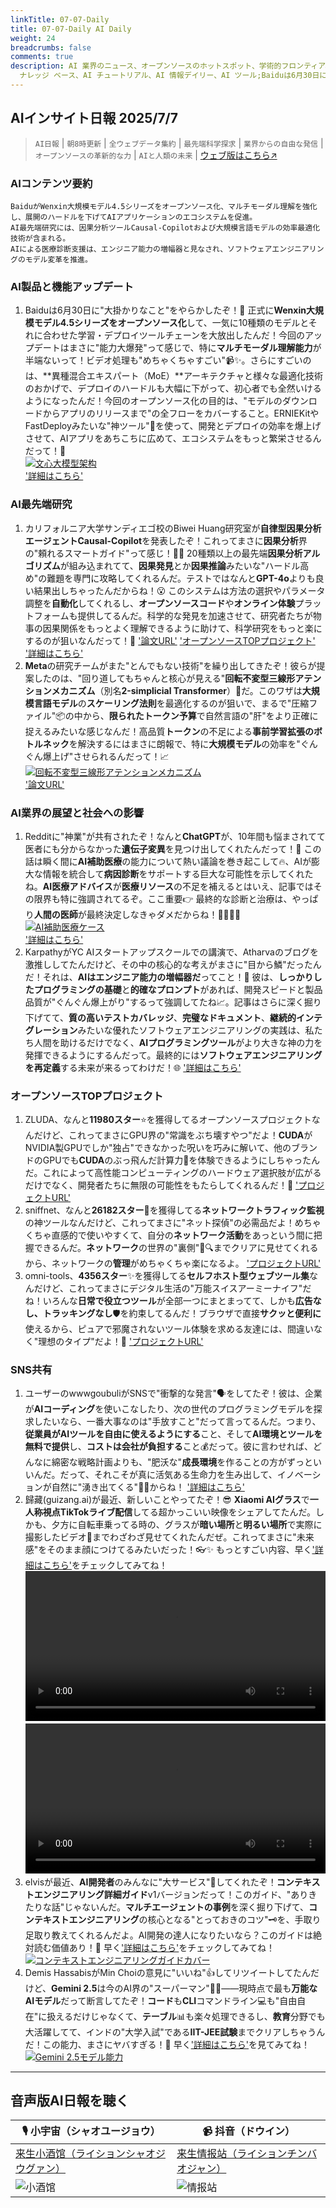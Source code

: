 ```yaml
---
linkTitle: 07-07-Daily
title: 07-07-Daily AI Daily
weight: 24
breadcrumbs: false
comments: true
description: AI 業界のニュース、オープンソースのホットスポット、学術的フロンティア、ビッグ V の意見を毎日厳選。AI 情報、AI デイリー、AI
  ナレッジ ベース、AI チュートリアル、AI 情報デイリー、AI ツール;Baiduは6月30日に"大掛かりなこと"をやらかしたぞ！🎉 正式にWenxin大規模モデル4.5シリーズをオープンソース化して、一気に10種類のモデルとそれに合わせた学習・デプロイツールチェーンを大放出したんだ！今回のアップデートはまさに"能力大爆発"って感じで、特にマルチモーダル理解能力が半端ないって！ビデオ処理も"めちゃくちゃすごい"📹✨。さらにすごいのは、異種混合エキスパート（MoE）アーキテクチャと様々な最適化技術のおかげで、デプロイのハードルも大幅に下がって、初心者でも全然いけるようになったんだ！今回のオープンソース化の目的は、"モデルのダウンロードからアプリのリリースまで"...
---
```

## AIインサイト日報 2025/7/7

> `AI日報` | `朝8時更新` | `全ウェブデータ集約` | `最先端科学探求` | `業界からの自由な発信` | `オープンソースの革新的な力` | `AIと人類の未来` | [ウェブ版はこちら↗️](https://ai.hubtoday.app/)

### **AIコンテンツ要約**

```
BaiduがWenxin大規模モデル4.5シリーズをオープンソース化、マルチモーダル理解を強化し、展開のハードルを下げてAIアプリケーションのエコシステムを促進。
AI最先端研究には、因果分析ツールCausal-Copilotおよび大規模言語モデルの効率最適化技術が含まれる。
AIによる医療診断支援は、エンジニア能力の増幅器と見なされ、ソフトウェアエンジニアリングのモデル変革を推進。
```

### **AI製品と機能アップデート**
1.  Baiduは6月30日に"大掛かりなこと"をやらかしたぞ！🎉 正式に**Wenxin大規模モデル4.5シリーズをオープンソース化**して、一気に10種類のモデルとそれに合わせた学習・デプロイツールチェーンを大放出したんだ！今回のアップデートはまさに"能力大爆発"って感じで、特に**マルチモーダル理解能力**が半端ないって！ビデオ処理も"めちゃくちゃすごい"📹✨。さらにすごいのは、**異種混合エキスパート（MoE）**アーキテクチャと様々な最適化技術のおかげで、デプロイのハードルも大幅に下がって、初心者でも全然いけるようになったんだ！今回のオープンソース化の目的は、"モデルのダウンロードからアプリのリリースまで"の全フローをカバーすること。ERNIEKitやFastDeployみたいな"神ツール"🚀を使って、開発とデプロイの効率を爆上げさせて、AIアプリをあちこちに広めて、エコシステムをもっと繁栄させるんだって！💐
    <br/> [![文心大模型架构](https://wechat2rss.bestblogs.dev/img-proxy/?k=8906c573&u=https%3A%2F%2Fmmbiz.qpic.cn%2Fmmbiz_jpg%2FFFcNSoQ3KicufIbAE81NCf61zWzzwuY0fN5icJSWCawUAhCDoezImD9RvAVOSvibcdS2iagPOjwc8mP7dG88hiaia5VQ%2F640%3Fwx_fmt%3Dother%26from%3Dappmsg)](https://wechat2rss.bestblogs.dev/img-proxy/?k=8906c573&u=https%3A%2F%2Fmmbiz.qpic.cn%2Fmmbiz_jpg%FFFcNSoQ3KicufIbAE81NCf61zWzzwuY0fN5icJSWCawUAhCDoezImD9RvAVOSvibcdS2iagPOjwc8mP7dG88hiaia5VQ%2F640%3Fwx_fmt%3Dother%26from%3Dappmsg) <br/>
    ['詳細はこちら'](https://mp.weixin.qq.com/s?__biz=MzAxMDMxOTI2NA==&mid=2649095044&idx=1&sn=3ad0a5c613fb19b47723200f86960756)

### **AI最先端研究**
1.  カリフォルニア大学サンディエゴ校のBiwei Huang研究室が**自律型因果分析エージェントCausal-Copilot**を発表したぞ！これってまさに**因果分析**界の"頼れるスマートガイド"って感じ！🧙‍♂️ 20種類以上の最先端**因果分析アルゴリズム**が組み込まれてて、**因果発見**とか**因果推論**みたいな"ハードル高め"の難題を専門に攻略してくれるんだ。テストではなんと**GPT-4o**よりも良い結果出しちゃったんだからね！😮 このシステムは方法の選択やパラメータ調整を**自動化**してくれるし、**オープンソースコード**や**オンライン体験**プラットフォームも提供してるんだ。科学的な発見を加速させて、研究者たちが物事の因果関係をもっとよく理解できるように助けて、科学研究をもっと楽にするのが狙いなんだって！🔬
    ['論文URL'](https://arxiv.org/abs/2504.13263) ['オープンソースTOPプロジェクト'](https://github.com/Lancelot39/Causal-Copilot) ['詳細はこちら'](https://causalcopilot.com/)
2.  **Meta**の研究チームがまた"とんでもない技術"を繰り出してきたぞ！彼らが提案したのは、"回り道してもちゃんと核心が見える"**回転不変型三線形アテンションメカニズム**（別名**2-simplicial Transformer**）🔄だ。このワザは**大規模言語モデル**の**スケーリング法則**を最適化するのが狙いで、まるで"圧縮ファイル"📦の中から、**限られたトークン予算**で自然言語の"肝"をより正確に捉えるみたいな感じなんだ！高品質**トークン**の不足による**事前学習拡張のボトルネック**を解決するにはまさに朗報で、特に**大規模モデル**の効率を"ぐんぐん爆上げ"させられるんだって！📈
    <br/> [![回転不変型三線形アテンションメカニズム](https://image.jiqizhixin.com/uploads/editor/3fd1bd8f-a6aa-4f19-b4e2-de26dc7c60c0/640.png)](https://image.jiqizhixin.com/uploads/editor/3fd1bd8f-a6aa-4f19-b4e2-de26dc7c60c0/640.png) <br/>
    ['論文URL'](https://arxiv.org/pdf/2507.02754.pdf)

### **AI業界の展望と社会への影響**
1.  Redditに"神業"が共有されたぞ！なんと**ChatGPT**が、10年間も悩まされてて医者にも分からなかった**遺伝子変異**を見つけ出してくれたんだって！🧬 この話は瞬く間に**AI補助医療**の能力について熱い議論を巻き起こして🔥、AIが膨大な情報を統合して**病因診断**をサポートする巨大な可能性を示してくれたね。**AI医療アドバイス**が**医療リソース**の不足を補えるとはいえ、記事ではその限界も特に強調されてるぞ。ここ重要👉 最終的な診断と治療は、やっぱり**人間の医師**が最終決定しなきゃダメだからね！👨‍⚕️👩‍⚕️
    <br/> [![AI補助医療ケース](https://image.jiqizhixin.com/uploads/editor/6cad55c1-6836-4cce-99c5-98bd89dae32e/640.png)](https://image.jiqizhixin.com/uploads/editor/6cad55c1-6836-4cce-99c5-98bd89dae32e/640.png) <br/>
    ['詳細はこちら'](https://www.reddit.com/r/ChatGPT/comments/1lrmom4/chatgpt_solved_a_10_year_problem_no_doctors_could/)
2.  KarpathyがYC AIスタートアップスクールでの講演で、Atharvaのブログを激推ししてたんだけど、その中の核心的な考えがまさに"目から鱗"だったんだ！それは、**AIはエンジニア能力の増幅器だ**ってこと！🚀 彼は、**しっかりしたプログラミングの基礎**と**的確なプロンプト**があれば、開発スピードと製品品質が"ぐんぐん爆上がり"するって強調してたね📈。記事はさらに深く掘り下げてて、**質の高いテストカバレッジ**、**完璧なドキュメント**、**継続的インテグレーション**みたいな優れたソフトウェアエンジニアリングの実践は、私たち人間を助けるだけでなく、**AIプログラミングツール**がより大きな神の力を発揮できるようにするんだって。最終的には**ソフトウェアエンジニアリングを再定義**する未来が来るってわけだ！🌐
    ['詳細はこちら'](https://mp.weixin.qq.com/s?__biz=MzI3MTA0MTk1MA==&mid=2652607139&idx=2&sn=6a5e318fc223bc04c4803a9c7d3b4713)

### **オープンソースTOPプロジェクト**
1.  ZLUDA、なんと**11980スター**⭐を獲得してるオープンソースプロジェクトなんだけど、これってまさにGPU界の"常識をぶち壊すやつ"だよ！**CUDA**がNVIDIA製GPUでしか"独占"できなかった呪いを巧みに解いて、他のブランドのGPUでも**CUDA**のぶっ飛んだ計算力💪を体験できるようにしちゃったんだ。これによって高性能コンピューティングのハードウェア選択肢が広がるだけでなく、開発者たちに無限の可能性をもたらしてくれるんだ！🚀 ['プロジェクトURL'](https://github.com/vosen/ZLUDA)
2.  sniffnet、なんと**26182スター**🌟を獲得してる**ネットワークトラフィック監視**の神ツールなんだけど、これってまさに"ネット探偵"の必需品だよ！めちゃくちゃ直感的で使いやすくて、自分の**ネットワーク活動**をあっという間に把握できるんだ。**ネットワーク**の世界の"裏側"📱🔍までクリアに見せてくれるから、ネットワークの**管理**がめちゃくちゃ楽になるよ。 ['プロジェクトURL'](https://github.com/GyulyVGC/sniffnet)
3.  omni-tools、**4356スター**✨を獲得してる**セルフホスト型ウェブツール集**なんだけど、これってまさにデジタル生活の"万能スイスアーミーナイフ"だね！いろんな**日常で役立つツール**が全部一つにまとまってて、しかも**広告なし、トラッキングなし**🛡️を約束してるんだ！ブラウザで直接**サクッと便利に**使えるから、ピュアで邪魔されないツール体験を求める友達には、間違いなく"理想のタイプ"だよ！💖 ['プロジェクトURL'](https://github.com/iib0011/omni-tools)

### **SNS共有**
1.  ユーザーのwwwgoubuliがSNSで"衝撃的な発言"🗣️をしてたぞ！彼は、企業が**AIコーディング**を使いこなしたり、次の世代のプログラミングモデルを探求したいなら、一番大事なのは"手放すこと"だって言ってるんだ。つまり、**従業員がAIツールを自由に使えるようにする**こと、そして**AI環境とツールを無料で提供**し、**コストは会社が負担する**こと💰だって。彼に言わせれば、どんなに綿密な戦略計画よりも、"肥沃な"**成長環境**を作ることの方がずっといいんだ。だって、それこそが真に活気ある生命力を生み出して、イノベーションが自然に"湧き出てくる"🌱✨からね！ ['詳細はこちら'](https://x.com/wwwgoubuli/status/1941825193175109721)
2.  歸藏(guizang.ai)が最近、新しいことやってたぞ！😎 **Xiaomi AIグラス**で**一人称視点TikTokライブ配信**してる超かっこいい映像をシェアしてたんだ。しかも、夕方に自転車乗ってる時の、グラスが**暗い場所**と**明るい場所**で実際に撮影したビデオ🎥までわざわざ見せてくれたんだぜ。これってまさに"未来感"をそのまま顔につけてるみたいだった！👓✨ もっとすごい内容、早く['詳細はこちら'](https://x.com/op7418/status/1941783013387555011)をチェックしてみてね！
    <video src="https://video.twimg.com/amplify_video/1941782629067493376/vid/avc1/1080x1920/XhhGLsIXTblCGCjP.mp4" controls="controls" width="100%"></video>
    <video src="https://video.twimg.com/amplify_video/1941481028054622208/vid/avc1/1920x1080/sM_6FwA7Ub9amItU.mp4" controls="controls" width="100%"></video>
3.  elvisが最近、**AI開発者**のみんなに"大サービス"🎁してくれたぞ！**コンテキストエンジニアリング詳細ガイド**v1バージョンだって！このガイド、"ありきたりな話"じゃないんだ。**マルチエージェントの事例**を深く掘り下げて、**コンテキストエンジニアリング**の核心となる"とっておきのコツ"🗝️を、手取り足取り教えてくれるんだよ。AI開発の達人になりたいなら？このガイドは絶対読む価値あり！🧐 早く['詳細はこちら'](https://x.com/omarsar0/status/1941566132001153082)をチェックしてみてね！
    <br/> [![コンテキストエンジニアリングガイドカバー](https://pbs.twimg.com/media/GvHR4-7W4AAlfde?format=jpg&name=orig)](https://pbs.twimg.com/media/GvHR4-7W4AAlfde?format=jpg&name=orig) <br/>
4.  Demis HassabisがMin Choiの意見に"いいね"👍してリツイートしてたんだけど、**Gemini 2.5**は今のAI界の"スーパーマン"🦸‍♂️——現時点で最も**万能なAIモデル**だって断言してたぞ！**コード**も**CLI**コマンドライン💻も"自由自在"に扱えるだけじゃなくて、**テーブル**📊も楽々処理できるし、**教育**分野でも大活躍してて、インドの"大学入試"である**IIT-JEE試験**までクリアしちゃうんだ！この能力、まさにヤバすぎる！🤩 早く['詳細はこちら'](https://x.com/demishassabis/status/1941701663800062214)を見てみてね！
    <br/> [![Gemini 2.5モデル能力](https://pbs.twimg.com/media/GvGa-2tXoAACmiv?format=jpg&name=orig)](https://pbs.twimg.com/media/GvGa-2tXoAACmiv?format=jpg&name=orig) <br/>

---

## **音声版AI日報を聴く**

| 🎙️ **小宇宙（シャオユージョウ）** | 📹 **抖音（ドウイン）** |
| --- | --- |
| [来生小酒馆（ライションシャオジウグァン）](https://www.xiaoyuzhoufm.com/podcast/683c62b7c1ca9cf575a5030e)  |   [来生情报站（ライションチンバオジャン）](https://www.douyin.com/user/MS4wLjABAAAAwpwqPQlu38sO38VyWgw9ZjDEnN4bMR5j8x111UxpseHR9DpB6-CveI5KRXOWuFwG)|
| ![小酒馆](https://s1.imagehub.cc/images/2025/06/24/f959f7984e9163fc50d3941d79a7f262.md.png) | ![情报站](https://s1.imagehub.cc/images/2025/06/24/7fc30805eeb831e1e2baa3a240683ca3.md.png) |
